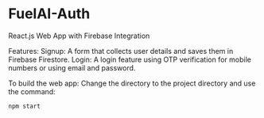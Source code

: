 # FuelAI-Auth
React.js Web App with Firebase Integration

Features: 
Signup: A form that collects user details and saves them in Firebase Firestore.
Login: A login feature using OTP verification for mobile numbers or using email and password.

To build the web app:
Change the directory to the project directory and use the command:
```
npm start
```
